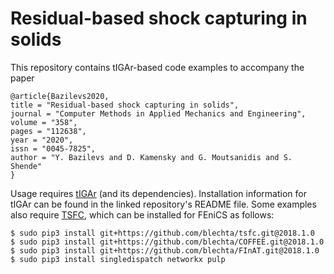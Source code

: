 # Residual-based shock capturing in solids

This repository contains tIGAr-based code examples to accompany the paper
```
@article{Bazilevs2020,
title = "Residual-based shock capturing in solids",
journal = "Computer Methods in Applied Mechanics and Engineering",
volume = "358",
pages = "112638",
year = "2020",
issn = "0045-7825",
author = "Y. Bazilevs and D. Kamensky and G. Moutsanidis and S. Shende"
}
```
Usage requires [tIGAr](https://github.com/david-kamensky/tIGAr) (and its dependencies).  Installation information for tIGAr can be found in the linked repository's README file.  Some examples also require [TSFC](https://doi.org/10.1137/17M1130642), which can be installed for FEniCS as follows:
```
$ sudo pip3 install git+https://github.com/blechta/tsfc.git@2018.1.0
$ sudo pip3 install git+https://github.com/blechta/COFFEE.git@2018.1.0
$ sudo pip3 install git+https://github.com/blechta/FInAT.git@2018.1.0
$ sudo pip3 install singledispatch networkx pulp
```
